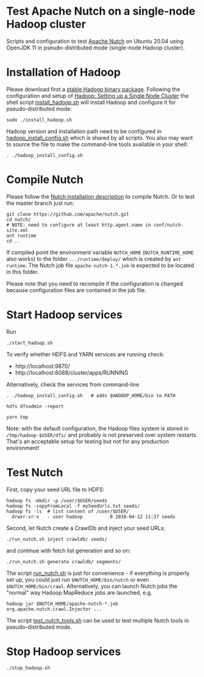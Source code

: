 Test Apache Nutch on a single-node Hadoop cluster
=================================================

Scripts and configuration to test [Apache Nutch](https://nutch.apache.org/) on Ubuntu 20.04 using OpenJDK 11 in pseudo-distributed mode (single-node Hadoop cluster).


# Installation of Hadoop

Please download first a [stable Hadoop binary package](https://hadoop.apache.org/releases.html). Following the configuration and setup of [Hadoop: Setting up a Single Node Cluster](https://hadoop.apache.org/docs/stable/hadoop-project-dist/hadoop-common/SingleCluster.html) the shell script [install_hadoop.sh](install_hadoop.sh) will install Hadoop and configure it for pseudo-distributed mode:

    sudo ./install_hadoop.sh

Hadoop version and installation path need to be configured in [hadoop_install_config.sh](hadoop_install_config.sh) which is shared by all scripts. You also may want to source the file to make the command-line tools available in your shell:

    . ./hadoop_install_config.sh


# Compile Nutch

Please follow the [Nutch installation description](https://wiki.apache.org/nutch/NutchTutorial#Option_2:_Set_up_Nutch_from_a_source_distribution) to compile Nutch. Or to test the master branch just run:

    git clone https://github.com/apache/nutch.git
    cd nutch/
    # NOTE: need to configure at least http.agent.name in conf/nutch-site.xml
    ant runtime
    cd ..

If compiled point the environment variable `NUTCH_HOME` (`NUTCH_RUNTIME_HOME` also works) to the folder `.../runtime/deploy/` which is created by `ant runtime`. The Nutch job file `apache-nutch-1.*.job` is expected to be located in this folder.

Please note that you need to recompile if the configuration is changed because configuration files are contained in the job file.


# Start Hadoop services

Run

    ./start_hadoop.sh

To verify whether HDFS and YARN services are running check:
- http://localhost:9870/
- http://localhost:8088/cluster/apps/RUNNING

Alternatively, check the services from command-line

    . ./hadoop_install_config.sh   # adds $HADOOP_HOME/bin to PATH
    
    hdfs dfsadmin -report
    
    yarn top

Note: with the default configuration, the Hadoop files system is stored in `/tmp/hadoop-$USER/dfs/` and probably is not preserved over system restarts. That's an acceptable setup for testing but not for any production environment!


# Test Nutch

First, copy your seed URL file to HDFS:

    hadoop fs -mkdir -p /user/$USER/seeds
    hadoop fs -copyFromLocal -f mySeedUrls.txt seeds/
    hadoop fs -ls  # list content of /user/$USER/
      drwxr-xr-x   - user hadoop          0 2018-04-12 11:37 seeds


Second, let Nutch create a CrawlDb and inject your seed URLs:

    ./run_nutch.sh inject crawldb/ seeds/

and continue with fetch list generation and so on:

    ./run_nutch.sh generate crawldb/ segments/


The script [run_nutch.sh](./run_nutch.sh) is just for convenience - if everything is properly set up, you could just run `$NUTCH_HOME/bin/nutch` or even `$NUTCH_HOME/bin/crawl`. Alternatively, you can launch Nutch jobs the "normal" way Hadoop MapReduce jobs are launched, e.g.

    hadoop jar $NUTCH_HOME/apache-nutch-*.job org.apache.nutch.crawl.Injector ...

The script [test_nutch_tools.sh](./test_nutch_tools.sh) can be used to test multiple Nutch tools in pseudo-distributed mode.


# Stop Hadoop services

    ./stop_hadoop.sh

